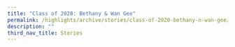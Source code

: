 ```yaml
---
title: "Class of 2020: Bethany & Wan Gee"
permalink: /highlights/archive/stories/class-of-2020-bethany-n-wan-gee/
description: ""
third_nav_title: Stories
---
```

